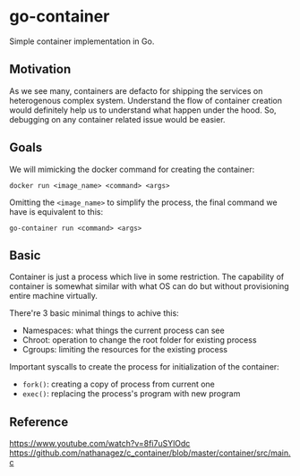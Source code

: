 # go-container

Simple container implementation in Go.

## Motivation
As we see many, containers are defacto for shipping the services on heterogenous complex system. Understand the flow of container creation would definitely help us to understand what happen under the hood. So, debugging on any container related issue would be easier.

## Goals
We will mimicking the docker command for creating the container:

`docker run <image_name> <command> <args>`

Omitting the `<image_name>` to simplify the process, the final command we have is equivalent to this:

`go-container run <command> <args>`

## Basic
Container is just a process which live in some restriction. The capability of container is somewhat similar with what OS can do but without provisioning entire machine virtually.

There're 3 basic minimal things to achive this:
- Namespaces: what things the current process can see
- Chroot: operation to change the root folder for existing process
- Cgroups: limiting the resources for the existing process

Important syscalls to create the process for initialization of the container:
- `fork()`: creating a copy of process from current one 
- `exec()`: replacing the process's program with new program

## Reference
https://www.youtube.com/watch?v=8fi7uSYlOdc
https://github.com/nathanagez/c_container/blob/master/container/src/main.c
